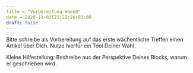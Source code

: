 ```yaml
---
title = "Vorbereitung Week0"
date = 2020-11-03T21:22:26+01:00
draft: false
---
```


Bitte schreibe als Vorbereitung auf das erste wächentliche Treffen einen Artikel über Dich.
Nutze hierfür ein Tool Deiner Wahl.

Kleine Hilfestellung:
Beshreibe aus der Perspektive Deines Blocks, warum er geschrieben wird.
